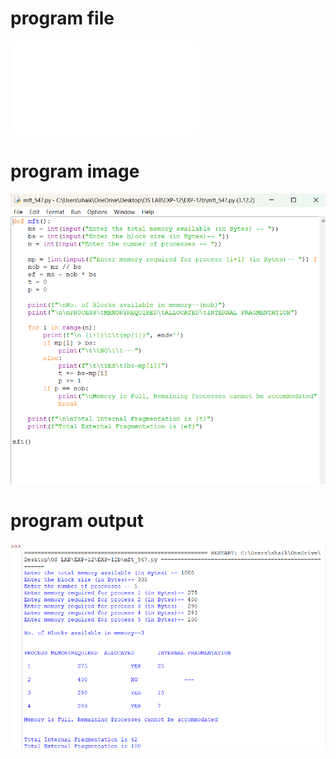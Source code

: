 # program file 
![program file](mft_547.py) 

# program image 
![program image](mft_547_program.png)

# program output 
![program output](mft_547_output.png)
